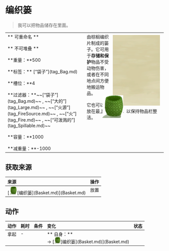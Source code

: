 # 编织篓  
> 我可以把物品储存在里面。  
  
<table class="table table-bordered" data-toggle="table"  data-show-header="false"><thead style="display:none"><tr ><th  style="width:50%;text-align:left;vertical-align:top;"  >title</th><th  style="width:50%;text-align:left;vertical-align:top;"  ></th></tr></thead><tr ><td  style="width:50%;text-align:left;vertical-align:top;"  >** 可重命名 **<br><br>** 不可堆叠 **<br><br>**重量：**500<br><br>**标签：**	[“袋子”](tag_Bag.md)<br><br>**槽位：**4<br><br>**过滤器：**~~[“袋子”](tag_Bag.md)~~ , ~~[“大的”](tag_Large.md)~~ , ~~[“火源”](tag_FireSource.md)~~ , ~~[“火”](tag_Fire.md)~~ , ~~[“可泼溅的”](tag_Spillable.md)~~<br><br>**容量：**1000<br><br>**减重量：**-1000</td><td  style="width:50%;text-align:left;vertical-align:top;"  ><div style="float:right; margin:5px"><div class="gamecard" style="width:150px; height:225px;"><a href="BasketPlaced.md" style="color:black"><img class="bg" decoding="async" src="../wiki/Sprite/BG_SandFront.png" href="a.md" style="max-width:150px;max-height:225px;"><img decoding="async" src="../wiki/Sprite/Basket.png" class="cardimage" style="transform: translate(-50%, -50%) scale(0.4398826979472141);"><span style="font-size: 25px;">编织篓</span></a></div></div>由棕榈编织片制成的篓子。它可用于<b>存储和保护</b>物品不受动物伤害，或者在不同地点间方便地搬运物品。<br><br>它也可以被放在最上方建筑栏，以保持物品栏整洁。</td></tr></tbody></table>  
  
## 获取来源  
<table class="table table-bordered" data-toggle="table"  ><thead style=""><tr ><th  style="text-align:left;vertical-align:top;"  >来源</th><th  style="text-align:left;vertical-align:top;"  >操作</th></tr></thead><tr ><td  style="text-align:left;vertical-align:top;"  >[<div style="width:25px;display:inline-block;text-align:center"><img decoding="async" src="../wiki/Sprite/Basket.png" href="a.md" style="max-width:25px;max-height:25px;"></div>[编织篓](Basket.md)](Basket.md)</td><td  style="text-align:left;vertical-align:top;"  >放置</td></tr></tbody></table>  
  
## 动作  
<table class="table table-bordered" data-toggle="table"  ><thead style=""><tr ><th  style="text-align:left;vertical-align:top;"  >动作</th><th  style="text-align:left;vertical-align:top;"  data-sortable="true"  >耗时</th><th  style="text-align:left;vertical-align:top;"  data-sortable="true"  >条件</th><th  style="text-align:left;vertical-align:top;"  >变化</th><th  style="text-align:left;vertical-align:top;"  data-sortable="true"  >状态</th></tr></thead><tr ><td  style="text-align:left;vertical-align:top;"  >拿起<br></td><td  style="text-align:left;vertical-align:top;"  >-</td><td  style="text-align:left;vertical-align:top;"  ></td><td  style="text-align:left;vertical-align:top;"  >** 自身：**<br>→ [<div style="width:20px;display:inline-block;text-align:center"><img decoding="async" src="../wiki/Sprite/Basket.png" href="a.md" style="max-width:20px;max-height:20px;"></div>[编织篓](Basket.md)](Basket.md)</td><td  style="text-align:left;vertical-align:top;"  ></td></tr></tbody></table>  
  


<script>document.title="编织篓 - 卡牌生存百科 Card Survival Wiki";</script>